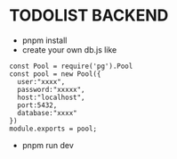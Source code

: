 # TODOLIST BACKEND
+ pnpm install
+ create your own db.js like 
```
const Pool = require('pg').Pool
const pool = new Pool({
  user:"xxxx",
  password:"xxxxx",
  host:"localhost",
  port:5432,
  database:"xxxx"
})
module.exports = pool;
```
+ pnpm run dev


